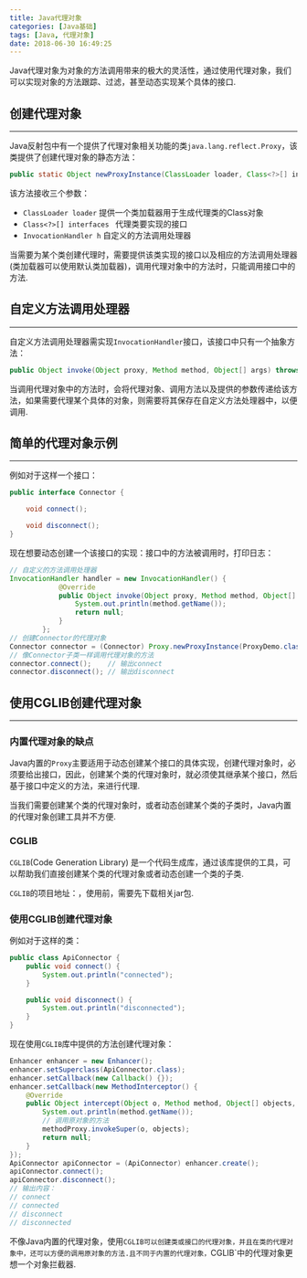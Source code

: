 ```yaml
---
title: Java代理对象
categories: [Java基础]
tags: [Java, 代理对象]
date: 2018-06-30 16:49:25
---
```


Java代理对象为对象的方法调用带来的极大的灵活性，通过使用代理对象，我们可以实现对象的方法跟踪、过滤，甚至动态实现某个具体的接口.

<!-- more -->

## 创建代理对象

---

Java反射包中有一个提供了代理对象相关功能的类`java.lang.reflect.Proxy`，该类提供了创建代理对象的静态方法：

```java
public static Object newProxyInstance(ClassLoader loader, Class<?>[] interfaces, InvocationHandler h);
```

该方法接收三个参数：

- `ClassLoader loader`  提供一个类加载器用于生成代理类的Class对象
- `Class<?>[] interfaces ` 代理类要实现的接口
- `InvocationHandler h`   自定义的方法调用处理器

当需要为某个类创建代理时，需要提供该类实现的接口以及相应的方法调用处理器(类加载器可以使用默认类加载器)，调用代理对象中的方法时，只能调用接口中的方法.

## 自定义方法调用处理器

---

自定义方法调用处理器需实现`InvocationHandler`接口，该接口中只有一个抽象方法：

```java
public Object invoke(Object proxy, Method method, Object[] args) throws Throwable;
```

当调用代理对象中的方法时，会将代理对象、调用方法以及提供的参数传递给该方法，如果需要代理某个具体的对象，则需要将其保存在自定义方法处理器中，以便调用.

## 简单的代理对象示例

---

例如对于这样一个接口：

```java
public interface Connector {

    void connect();

    void disconnect();
}
```

现在想要动态创建一个该接口的实现：接口中的方法被调用时，打印日志：

```java
// 自定义的方法调用处理器
InvocationHandler handler = new InvocationHandler() {
            @Override
            public Object invoke(Object proxy, Method method, Object[] args) throws Throwable {
                System.out.println(method.getName());
                return null;
            }
        };
// 创建Connector的代理对象
Connector connector = (Connector) Proxy.newProxyInstance(ProxyDemo.class.getClassLoader(), new Class[]{Connector.class}, handler);
// 像Connector子类一样调用代理对象的方法
connector.connect();	// 输出connect
connector.disconnect();	// 输出disconnect
```

## 使用CGLIB创建代理对象

---

### 内置代理对象的缺点

Java内置的`Proxy`主要适用于动态创建某个接口的具体实现，创建代理对象时，必须要给出接口，因此，创建某个类的代理对象时，就必须使其继承某个接口，然后基于接口中定义的方法，来进行代理.

当我们需要创建某个类的代理对象时，或者动态创建某个类的子类时，Java内置的代理对象创建工具并不方便.

### CGLIB

`CGLIB`(Code Generation Library) 是一个代码生成库，通过该库提供的工具，可以帮助我们直接创建某个类的代理对象或者动态创建一个类的子类.

`CGLIB`的项目地址：[](https://github.com/cglib/cglib)，使用前，需要先下载相关jar包.

### 使用CGLIB创建代理对象

例如对于这样的类：

```java
public class ApiConnector {
    public void connect() {
        System.out.println("connected");
    }

    public void disconnect() {
        System.out.println("disconnected");
    }
}
```

现在使用`CGLIB`库中提供的方法创建代理对象：

```java
Enhancer enhancer = new Enhancer();
enhancer.setSuperclass(ApiConnector.class);
enhancer.setCallback(new Callback() {});
enhancer.setCallback(new MethodInterceptor() {
    @Override
    public Object intercept(Object o, Method method, Object[] objects, MethodProxy methodProxy) throws Throwable {
        System.out.println(method.getName());
        // 调用原对象的方法
        methodProxy.invokeSuper(o, objects);
        return null;
    }
});
ApiConnector apiConnector = (ApiConnector) enhancer.create();
apiConnector.connect();
apiConnector.disconnect();
// 输出内容：
// connect
// connected
// disconnect
// disconnected
```

不像Java内置的代理对象，使用`CGLIB可以创建类或接口的代理对象，并且在类的代理对象中，还可以方便的调用原对象的方法.且不同于内置的代理对象，`CGLIB`中的代理对象更想一个对象拦截器.